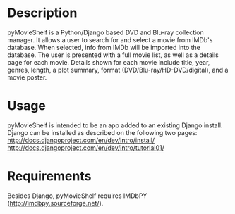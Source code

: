 # Description

pyMovieShelf is a Python/Django based DVD and Blu-ray collection manager. It allows a user to search for and select a movie from IMDb's database. When selected, info from IMDb will be imported into the database. The user is presented with a full movie list, as well as a details page for each movie. Details shown for each movie include title, year, genres, length, a plot summary, format (DVD/Blu-ray/HD-DVD/digital), and a movie poster.

# Usage

pyMovieShelf is intended to be an app added to an existing Django install. Django can be installed as described on the following two pages:
http://docs.djangoproject.com/en/dev/intro/install/
http://docs.djangoproject.com/en/dev/intro/tutorial01/

# Requirements

Besides Django, pyMovieShelf requires IMDbPY (http://imdbpy.sourceforge.net/).
